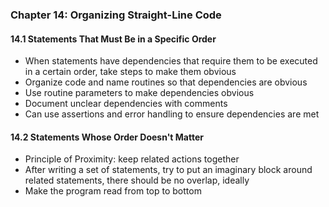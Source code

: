 ### Chapter 14: Organizing Straight-Line Code

#### 14.1 Statements That Must Be in a Specific Order
* When statements have dependencies that require them to be executed in a certain order, take steps to make them obvious
* Organize code and name routines so that dependencies are obvious
* Use routine parameters to make dependencies obvious 
* Document unclear dependencies with comments
* Can use assertions and error handling to ensure dependencies are met

#### 14.2 Statements Whose Order Doesn't Matter
* Principle of Proximity: keep related actions together
* After writing a set of statements, try to put an imaginary block around related statements, there should be no overlap, ideally
* Make the program read from top to bottom
